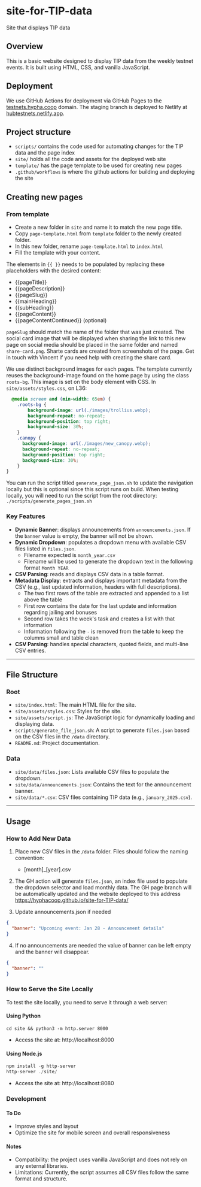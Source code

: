 # site-for-TIP-data

Site that displays TIP data

## Overview

This is a basic website designed to display TIP data from the weekly testnet events. It is built using HTML, CSS, and vanilla JavaScript.

## Deployment

We use GitHub Actions for deployment via GitHub Pages to the [testnets.hypha.coop](https://testnets.hypha.coop) domain. The staging branch is deployed to Netlify at [hubtestnets.netlify.app](https://hubtestnets.netlify.app/).  

## Project structure

- `scripts/` contains the code used for automating changes for the TIP data and the page index
- `site/` holds all the code and assets for the deployed web site
- `template/` has the page template to be used for creating new pages 
- `.github/workflows` is where the github actions for building and deploying the site 

## Creating new pages

### From template  

- Create a new folder in `site` and name it to match the new page title.
- Copy `page-template.html` from `template` folder to the newly created folder.
- In this new folder, rename `page-template.html` to `index.html`
- Fill the template with your content.

The elements in `{{ }}` needs to be populated by replacing these placeholders with the desired content:
- {{pageTitle}}
- {{pageDescription}}
- {{pageSlug}}
- {{mainHeading}}
- {{subHeading}}
- {{pageContent}}
- {{pageContentContinued}} (optional)

`pageSlug` should match the name of the folder that was just created. The social card image that will be displayed when sharing the link to this new page on social media should be placed in the same folder and named `share-card.png`. Sharte cards are created from screenshots of the page. Get in touch with Vincent if you need help with creating the share card. 

We use distinct background images for each pages. The template currently reuses the background-image found on the home page by using the class `roots-bg`. This image is set on the body element with CSS. In `site/assets/styles.css`, on L36:

```css
  @media screen and (min-width: 65em) {
    .roots-bg {
        background-image: url(./images/trollius.webp);
        background-repeat: no-repeat;
        background-position: top right;
        background-size: 30%;
    }
    .canopy {
      background-image: url(./images/new_canopy.webp);
      background-repeat: no-repeat;
      background-position: top right;
      background-size: 30%;
    }
}
```

You can run the script titled `generate_page_json.sh` to update the navigation locally but this is optional since this script runs on build.
When testing locally, you will need to run the script from the root directory:
`./scripts/generate_pages_json.sh`

### Key Features

- **Dynamic Banner**: displays announcements from `announcements.json`. If the `banner` value is empty, the banner will not be shown.
- **Dynamic Dropdown**: populates a dropdown menu with available CSV files listed in `files.json`.
  - Filename expected is `month_year.csv`
  - Filename will be used to generate the dropdown text in the following format `Month YEAR`
- **CSV Parsing**: reads and displays CSV data in a table format.
- **Metadata Display**: extracts and displays important metadata from the CSV (e.g., last updated information, headers with full descriptions).
  - The two first rows of the table are extracted and appended to a list above the table
  - First row contains the date for the last update and information regarding jailing and bonuses
  - Second row takes the week's task and creates a list with that information
  - Information following the `-` is removed from the table to keep the columns small and table clean
- **CSV Parsing**: handles special characters, quoted fields, and multi-line CSV entries.

---

## File Structure

### Root

- `site/index.html`: The main HTML file for the site.
- `site/assets/styles.css`: Styles for the site.
- `site/assets/script.js`: The JavaScript logic for dynamically loading and displaying data.
- `scripts/generate_file_json.sh`: A script to generate `files.json` based on the CSV files in the `/data` directory.
- `README.md`: Project documentation.

### Data

- `site/data/files.json`: Lists available CSV files to populate the dropdown.
- `site/data/announcements.json`: Contains the text for the announcement banner.
- `site/data/*.csv`: CSV files containing TIP data (e.g., `january_2025.csv`).

---

## Usage

### How to Add New Data

1. Place new CSV files in the `/data` folder. Files should follow the naming convention:
    - [month]_[year].csv

2. The GH action will generate `files.json`, an index file used to populate the dropdown selector and load monthly data. The GH page branch will be automatically updated and the website deployed to this address https://hyphacoop.github.io/site-for-TIP-data/ 

3. Update announcements.json if needed
```json
{
  "banner": "Upcoming event: Jan 28 - Announcement details"
}
```
4. If no announcements are needed the value of banner can be left empty and the banner will disappear.
```json
{
  "banner": ""
}
```


### How to Serve the Site Locally

To test the site locally, you need to serve it through a web server:

#### Using Python

`cd site && python3 -m http.server 8000`

- Access the site at: http://localhost:8000

#### Using Node.js

```javascript
npm install -g http-server
http-server ./site/
```
- Access the site at: http://localhost:8080


### Development

#### To Do

- Improve styles and layout
- Optimize the site for mobile screen and overall responsiveness  

#### Notes

- Compatibility: the project uses vanilla JavaScript and does not rely on any external libraries.
- Limitations: Currently, the script assumes all CSV files follow the same format and structure.